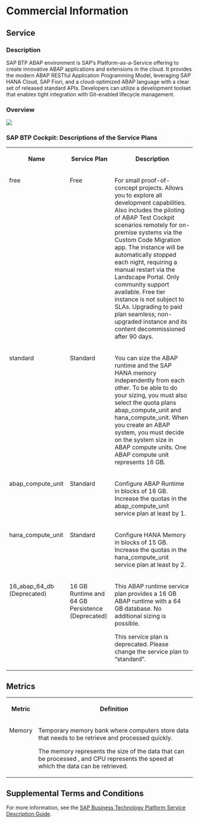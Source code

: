 <!-- loiob7f5a93ce3804963ab7fd547f3c4fdf9 -->

# Commercial Information



<a name="loiob7f5a93ce3804963ab7fd547f3c4fdf9__section_gwp_yyy_5zb"/>

## Service



### Description

SAP BTP ABAP environment is SAP’s Platform-as-a-Service offering to create innovative ABAP applications and extensions in the cloud. It provides the modern ABAP RESTful Application Programming Model, leveraging SAP HANA Cloud, SAP Fiori, and a cloud-optimized ABAP language with a clear set of released standard APIs. Developers can utilize a development toolset that enables tight integration with Git-enabled lifecycle management.



### Overview

![](images/Commercial_Information_Page_New_d6eec70.png)



### SAP BTP Cockpit: Descriptions of the Service Plans


<table>
<tr>
<th valign="top">

Name

</th>
<th valign="top">

Service Plan

</th>
<th valign="top">

Description

</th>
</tr>
<tr>
<td valign="top">

free

</td>
<td valign="top">

Free

</td>
<td valign="top">

For small proof-of-concept projects. Allows you to explore all development capabilities. Also includes the piloting of ABAP Test Cockpit scenarios remotely for on-premise systems via the Custom Code Migration app. The instance will be automatically stopped each night, requiring a manual restart via the Landscape Portal. Only community support available. Free tier instance is not subject to SLAs. Upgrading to paid plan seamless; non-upgraded instance and its content decommissioned after 90 days.

</td>
</tr>
<tr>
<td valign="top">

standard

</td>
<td valign="top">

Standard

</td>
<td valign="top">

You can size the ABAP runtime and the SAP HANA memory independently from each other. To be able to do your sizing, you must also select the quota plans abap\_compute\_unit and hana\_compute\_unit. When you create an ABAP system, you must decide on the system size in ABAP compute units. One ABAP compute unit represents 16 GB.

</td>
</tr>
<tr>
<td valign="top">

abap\_compute\_unit

</td>
<td valign="top">

Standard

</td>
<td valign="top">

Configure ABAP Runtime in blocks of 16 GB. Increase the quotas in the abap\_compute\_unit service plan at least by 1.

</td>
</tr>
<tr>
<td valign="top">

hana\_compute\_unit

</td>
<td valign="top">

Standard

</td>
<td valign="top">

Configure HANA Memory in blocks of 15 GB. Increase the quotas in the hana\_compute\_unit service plan at least by 2.

</td>
</tr>
<tr>
<td valign="top">

16\_abap\_64\_db \(Deprecated\)

</td>
<td valign="top">

16 GB Runtime and 64 GB Persistence \(Deprecated\)

</td>
<td valign="top">

This ABAP runtime service plan provides a 16 GB ABAP runtime with a 64 GB database. No additional sizing is possible.

This service plan is deprecated. Please change the service plan to “standard”.

</td>
</tr>
</table>



<a name="loiob7f5a93ce3804963ab7fd547f3c4fdf9__section_x43_x1z_5zb"/>

## Metrics


<table>
<tr>
<th valign="top">

Metric

</th>
<th valign="top">

Definition

</th>
</tr>
<tr>
<td valign="top">

Memory

</td>
<td valign="top">

Temporary memory bank where computers store data that needs to be retrieve and processed quickly.

The memory represents the size of the data that can be processed , and CPU represents the speed at which the data can be retrieved.

</td>
</tr>
</table>



<a name="loiob7f5a93ce3804963ab7fd547f3c4fdf9__section_mjy_gbz_5zb"/>

## Supplemental Terms and Conditions

For more information, see the [SAP Business Technology Platform Service Description Guide](https://www.sap.com/about/trust-center/agreements/cloud/cloud-services.html?sort=latest_desc&tag=language%3Aenglish&pdf-asset=82ce6fed-917e-0010-bca6-c68f7e60039b&page=1).

